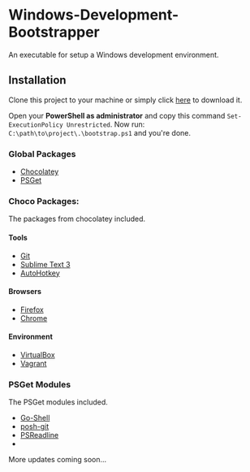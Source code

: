 Windows-Development-Bootstrapper
================================

An executable for setup a Windows development environment.

## Installation

Clone this project to your machine or simply click [here](https://github.com/lnmunhoz/Windows-Development-Bootstrapper/archive/master.zip) to download it.

Open your **PowerShell as administrator** and copy this command `Set-ExecutionPolicy Unrestricted`.
Now run: `C:\path\to\project\.\bootstrap.ps1` and you're done.

### Global Packages
- [Chocolatey](https://chocolatey.org/)
- [PSGet](http://psget.net/)

### Choco Packages:
The packages from chocolatey included.

#### Tools
- [Git](https://chocolatey.org/packages/git)
- [Sublime Text 3](https://chocolatey.org/packages/SublimeText3)
- [AutoHotkey](https://chocolatey.org/packages/autohotkey)

#### Browsers
- [Firefox](https://chocolatey.org/packages/Firefox)
- [Chrome](https://chocolatey.org/packages/GoogleChrome)

#### Environment
- [VirtualBox](http://chocolatey.org/packages/virtualbox)
- [Vagrant](http://chocolatey.org/packages/vagrant)

### PSGet Modules
The PSGet modules included.

- [Go-Shell](https://github.com/cameronharp/Go-Shell)
- [posh-git](https://github.com/dahlbyk/posh-git/)
- [PSReadline](https://github.com/lzybkr/PSReadLine)
- 
More updates coming soon...
